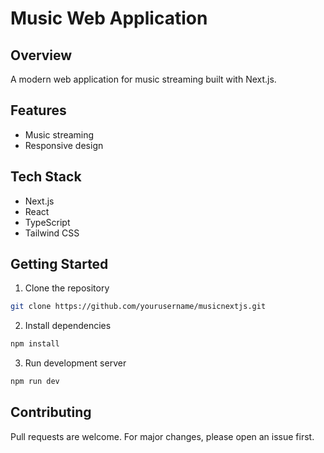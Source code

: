 # Music Web Application

## Overview
A modern web application for music streaming built with Next.js.

## Features
- Music streaming
- Responsive design

## Tech Stack
- Next.js
- React
- TypeScript
- Tailwind CSS


## Getting Started
1. Clone the repository
```bash
git clone https://github.com/yourusername/musicnextjs.git
```

2. Install dependencies
```bash
npm install
```

3. Run development server
```bash
npm run dev
```



## Contributing
Pull requests are welcome. For major changes, please open an issue first.

 